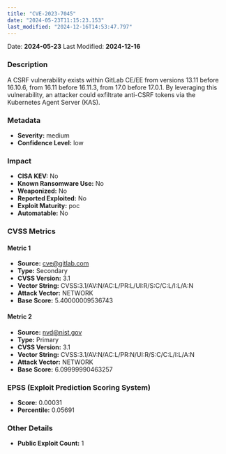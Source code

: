 ```yaml
---
title: "CVE-2023-7045"
date: "2024-05-23T11:15:23.153"
last_modified: "2024-12-16T14:53:47.797"
---
```


Date: **2024-05-23** Last Modified: **2024-12-16**

### Description  
A CSRF vulnerability exists within GitLab CE/EE from versions 13.11 before 16.10.6, from 16.11 before 16.11.3, from 17.0 before 17.0.1. By leveraging this vulnerability, an attacker could exfiltrate anti-CSRF tokens via the Kubernetes Agent Server (KAS).

### Metadata  
- **Severity:** medium
- **Confidence Level:** low

### Impact  
- **CISA KEV:** No
- **Known Ransomware Use:** No
- **Weaponized:** No
- **Reported Exploited:** No
- **Exploit Maturity:** poc
- **Automatable:** No

### CVSS Metrics  

#### Metric 1
- **Source:** cve@gitlab.com
- **Type:** Secondary
- **CVSS Version:** 3.1
- **Vector String:** CVSS:3.1/AV:N/AC:L/PR:L/UI:R/S:C/C:L/I:L/A:N
- **Attack Vector:** NETWORK
- **Base Score:** 5.40000009536743

#### Metric 2
- **Source:** nvd@nist.gov
- **Type:** Primary
- **CVSS Version:** 3.1
- **Vector String:** CVSS:3.1/AV:N/AC:L/PR:N/UI:R/S:C/C:L/I:L/A:N
- **Attack Vector:** NETWORK
- **Base Score:** 6.09999990463257


### EPSS (Exploit Prediction Scoring System)  
- **Score:** 0.00031
- **Percentile:** 0.05691

### Other Details  
- **Public Exploit Count:** 1
